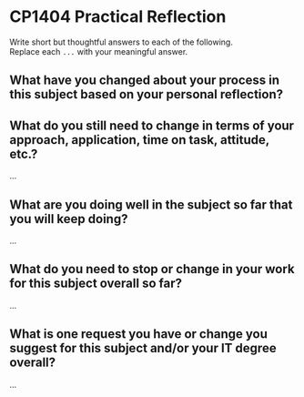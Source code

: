 # CP1404 Practical Reflection

Write short but thoughtful answers to each of the following.  
Replace each `...` with your meaningful answer.

## What have you changed about your process in this subject based on your personal reflection?


## What do you still need to change in terms of your approach, application, time on task, attitude, etc.?

...

## What are you doing well in the subject so far that you will keep doing?

...

## What do you need to stop or change in your work for this subject overall so far?

...

## What is one request you have or change you suggest for this subject and/or your IT degree overall?

...

